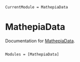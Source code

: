 ```@meta
CurrentModule = MathepiaData
```

# MathepiaData

Documentation for [MathepiaData](https://github.com/Song921012/MathepiaData.jl).

```@index
```

```@autodocs
Modules = [MathepiaData]
```
